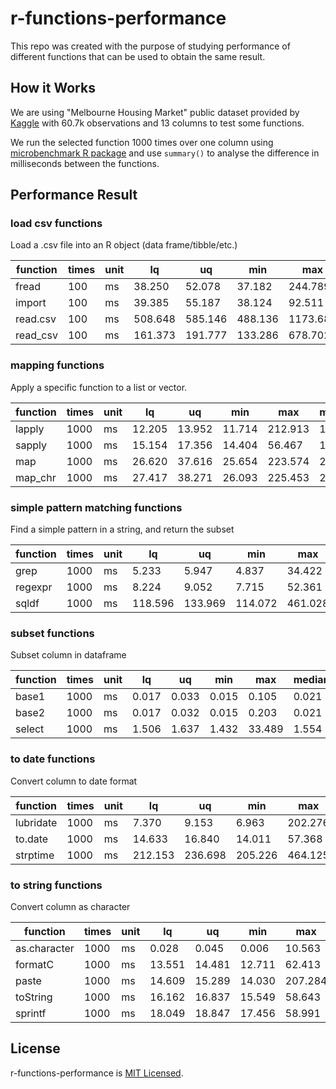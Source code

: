 # r-functions-performance

This repo was created with the purpose of studying performance of different functions that can be used to obtain the same result.

## How it Works

We are using "Melbourne Housing Market" public dataset provided by [Kaggle](https://www.kaggle.com/anthonypino/melbourne-housing-market) with 60.7k observations and 13 columns to test some functions.

We run the selected function 1000 times over one column using [microbenchmark R package](https://github.com/joshuaulrich/microbenchmark/) and use `summary()` to analyse the difference in milliseconds between the functions.

## Performance Result


### load csv functions

Load a .csv file into an R object (data frame/tibble/etc.)

function | times | unit | lq | uq | min | max | median | avg
--- | --- | --- | --- | --- | --- | --- | --- | ---
fread | 100 | ms |  38.250 |  52.078 |  37.182 |  244.789 |  41.062 |  48.074
import | 100 | ms |  39.385 |  55.187 |  38.124 |   92.511 |  46.186 |  49.661
read.csv | 100 | ms | 508.648 | 585.146 | 488.136 | 1173.685 | 532.987 | 570.243
read_csv | 100 | ms | 161.373 | 191.777 | 133.286 |  678.702 | 173.806 | 189.244

### mapping functions

Apply a specific function to a list or vector.

function | times | unit | lq | uq | min | max | median | avg
--- | --- | --- | --- | --- | --- | --- | --- | ---
lapply | 1000 | ms | 12.205 | 13.952 | 11.714 | 212.913 | 12.494 | 14.894
sapply | 1000 | ms | 15.154 | 17.356 | 14.404 |  56.467 | 15.541 | 17.657
map | 1000 | ms | 26.620 | 37.616 | 25.654 | 223.574 | 28.354 | 33.111
map_chr | 1000 | ms | 27.417 | 38.271 | 26.093 | 225.453 | 29.188 | 33.753

### simple pattern matching functions

Find a simple pattern in a string, and return the subset

function | times | unit | lq | uq | min | max | median | avg
--- | --- | --- | --- | --- | --- | --- | --- | ---
grep | 1000 | ms |   5.233 |   5.947 |   4.837 |  34.422 |   5.447 |   6.096
regexpr | 1000 | ms |   8.224 |   9.052 |   7.715 |  52.361 |   8.467 |   9.568
sqldf | 1000 | ms | 118.596 | 133.969 | 114.072 | 461.028 | 121.131 | 137.014

### subset functions

Subset column in dataframe

function | times | unit | lq | uq | min | max | median | avg
--- | --- | --- | --- | --- | --- | --- | --- | ---
base1 | 1000 | ms | 0.017 | 0.033 | 0.015 |  0.105 | 0.021 | 0.026
base2 | 1000 | ms | 0.017 | 0.032 | 0.015 |  0.203 | 0.021 | 0.026
select | 1000 | ms | 1.506 | 1.637 | 1.432 | 33.489 | 1.554 | 1.704

### to date functions

Convert column to date format

function | times | unit | lq | uq | min | max | median | avg
--- | --- | --- | --- | --- | --- | --- | --- | ---
lubridate | 1000 | ms |   7.370 |   9.153 |   6.963 | 202.276 |   7.705 |   9.787
to.date | 1000 | ms |  14.633 |  16.840 |  14.011 |  57.368 |  15.083 |  17.058
strptime | 1000 | ms | 212.153 | 236.698 | 205.226 | 464.125 | 216.453 | 234.386

### to string functions

Convert column as character

function | times | unit | lq | uq | min | max | median | avg
--- | --- | --- | --- | --- | --- | --- | --- | ---
as.character | 1000 | ms |  0.028 |  0.045 |  0.006 |  10.563 |  0.038 |  0.048
formatC | 1000 | ms | 13.551 | 14.481 | 12.711 |  62.413 | 13.822 | 15.167
paste | 1000 | ms | 14.609 | 15.289 | 14.030 | 207.284 | 14.801 | 16.277
toString | 1000 | ms | 16.162 | 16.837 | 15.549 |  58.643 | 16.381 | 17.780
sprintf | 1000 | ms | 18.049 | 18.847 | 17.456 |  58.991 | 18.274 | 19.786

## License

r-functions-performance is [MIT Licensed](LICENSE).
